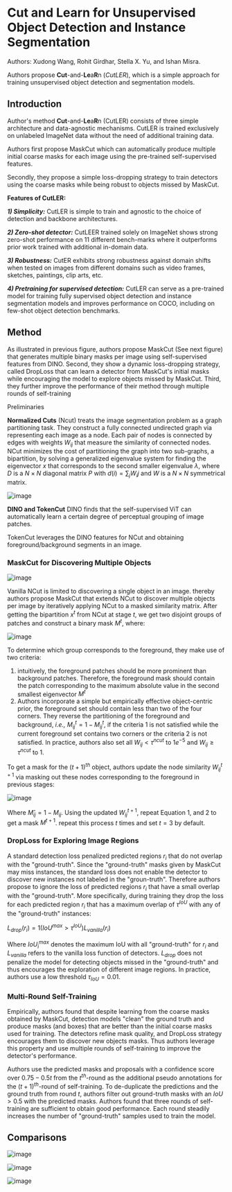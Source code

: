 # Cut and Learn for Unsupervised Object Detection and Instance Segmentation

Authors: Xudong Wang, Rohit Girdhar, Stella X. Yu, and Ishan Misra.

Authors propose **Cut**-and-**Le**a**R**n (*CutLER*), which is a simple approach for training unsupervised object detection and segmentation models.

## Introduction

Author's method **Cut**-and-**Le**a**R**n (CutLER) consists of three simple architecture and data-agnostic mechanisms. CutLER is trained exclusively on unlabeled ImageNet data without the need of additional training data.

Authors first propose MaskCut which can automatically produce multiple initial coarse masks for each image using the pre-trained self-supervised features.

Secondly, they propose a simple loss-dropping strategy to train detectors using the coarse masks while being robust to objects missed by MaskCut.

**Features of CutLER:**

***1) Simplicity:*** CutLER is simple to train and agnostic to the choice of detection and backbone architectures.

***2) Zero-shot detector:*** CutLEER trained solely on ImageNet shows strong zero-shot performance on 11 different bench-marks where it outperforms prior work trained with additional in-domain data.

***3) Robustness:*** CutER exhibits strong robustness against domain shifts when tested on images from different domains such as video frames, sketches, paintings, clip arts, etc.

***4) Pretraining for supervised detection:*** CutLER can serve as a pre-trained model for training fully supervised object detection and instance segmentation models and improves performance on COCO, including on few-shot object detection benchmarks.

## Method



As illustrated in previous figure, authors propose MaskCut (See next figure) that generates multiple binary masks per image using self-supervised features from DINO. Second, they show a dynamic loss-dropping strategy, called DropLoss that can learn a detector from MaskCut's initial masks while encouraging the model to explore objects missed by MaskCut. Third, they further improve the performance of their method through multiple rounds of self-training

Preliminaries

**Normalized Cuts** (Ncut) treats the image segmentation problem as a graph partitioning task. They construct a fully connected undirected graph via representing each image as a node. Each pair of nodes is connected by edges with weights $W_{ij}$ that measure the similarity of connected nodes. NCut minimizes the cost of partitioning the graph into two sub-graphs, a bipartition, by solving a generalized eigenvalue system for finding the eigenvector $x$ that corresponds to the second smaller eigenvalue $λ$, where $D$ is a $N ×N$ diagonal matrix $P$ with $d(i) = ∑_j W{_ij}$ and $W$ is a $N×N$ symmetrical matrix.

![image](https://user-images.githubusercontent.com/59775002/215564515-d078101d-d250-4be3-8b1b-5dd4079284b2.png)


**DINO and TokenCut** DINO finds that the self-supervised ViT can automatically learn a certain degree of perceptual grouping of image patches.

TokenCut leverages the DINO features for NCut and obtaining foreground/background segments in an image.

### MaskCut for Discovering Multiple Objects

![image](https://user-images.githubusercontent.com/59775002/215564744-4aa10f6f-3bb7-4941-8888-31dfcd2cb58c.png)


Vanilla NCut is limited to discovering a single object in an image. thereby authors propose MaskCut that extends NCut to discover multiple objects per image by iteratively applying NCut to a masked similarity matrix. After getting the bipartition $x^t$ from NCut at stage $t$, we get two disjoint groups of patches and construct a binary mask $M^t$, where:

![image](https://user-images.githubusercontent.com/59775002/215564657-9b7c87ba-7dc7-4bdd-9734-17f57892a35b.png)


To determine which group corresponds to the foreground, they make use of two criteria:

1) intuitively, the foreground patches should be more prominent than background patches. Therefore, the foreground mask should contain the patch corresponding to the maximum absolute value in the second smallest eigenvector $M^t$
2) Authors incorporate a simple but empirically effective object-centric prior, the foreground set should contain less than two of the four corners. They reverse the partitioning of the foreground and background, *i.e.,* $M^t_{ij} = 1- M^t_{ij}$, if the criteria 1 is not satisfied while the current foreground set contains two corners or the criteria 2 is not satisfied. In practice, authors also set all $W_{ij}< τ^{ncut}$ to $1e^{-5}$ and $W_{ij} ≥ τ^{ncut}$ to $1$.

To get a mask for the $(t+1)^{th}$ object, authors update the node similarity $W^{t+1}_{ij}$ via masking out these nodes corresponding to the foreground in previous stages:

![image](https://user-images.githubusercontent.com/59775002/215564891-c9b3d067-3f3e-4094-bfb3-76598d9d5d4f.png)


Where $M̂_{ij}= 1 − M_{ij}$. Using the updated $W^{t+1}_{ij}$, repeat Equation 1, and 2 to get a mask $M^{t+1}$. repeat this process $t$ times and set $t=3$ by default.

### DropLoss for Exploring Image Regions

A standard detection loss penalized predicted regions $r_i$ that do not overlap with the "ground-truth". Since the "ground-truth" masks given by MaskCut may miss instances, the standard loss does not enable the detector to discover new instances not labeled in the "groun-truth". Therefore authors propose to ignore the loss of predicted regions $r_i$ that have a small overlap with the "ground-truth". More specifically, during training they drop the loss for each predicted region $r_i$ that has a maximum overlap of $τ^{IoU}$ with any of the "ground-truth" instances:

$L_{drop} (r_i) = 1 (IoU^{max}>τ^{IoU})L_{vanilla} (r_i)$

Where $IoU^{max}_i$ denotes the maximum IoU with all "ground-truth" for $r_i$ and $L_{vanilla}$ refers to the vanilla loss function of detectors. $L_{drop}$ does not penalize the model for detecting objects missed in the "ground-truth" and thus encourages the exploration of different image regions. In practice, authors use a low threshold $τ_{IoU} = 0.01$.

### Multi-Round Self-Training

Empirically, authors found that despite learning from the coarse masks obtained by MaskCut, detection models "clean" the ground truth and produce masks (and boxes) that are better than the initial coarse masks used for training. The detectors refine mask quality, and DropLoss strategy encourages them to discover new objects masks. Thus authors leverage this property and use multiple rounds of self-training to improve the detector's performance.

Authors use the predicted masks and proposals with a confidence score over $0.75-0.5t$ from the $t^{th}$-round as the additional pseudo annotations for the $(t+1)^{th}$-round of self-training. To de-duplicate the predictions and the ground truth from round $t$, authors filter out ground-truth masks with an $IoU > 0.5$ with the predicted masks. Authors found that three rounds of self-training are sufficient to obtain good performance. Each round steadily increases the number of "ground-truth" samples used to train the model.

## Comparisons

![image](https://user-images.githubusercontent.com/59775002/215564992-241cf479-b456-4c05-a06c-95fd907bd10b.png)


![image](https://user-images.githubusercontent.com/59775002/215565028-dc5a59a6-c5ed-4e9c-a66f-01ada5bba1b3.png)


![image](https://user-images.githubusercontent.com/59775002/215565106-4afa4b3d-42f5-481b-9594-6812165536f7.png)

